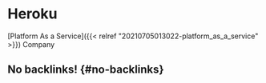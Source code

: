 # Heroku


[Platform As a Service]({{< relref "20210705013022-platform_as_a_service" >}}) Company


## No backlinks! {#no-backlinks}
